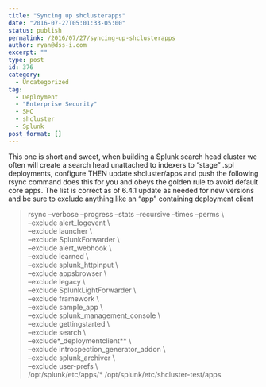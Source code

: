 ```yaml
---
title: "Syncing up shclusterapps"
date: "2016-07-27T05:01:33-05:00"
status: publish
permalink: /2016/07/27/syncing-up-shclusterapps
author: ryan@dss-i.com
excerpt: ""
type: post
id: 376
category:
  - Uncategorized
tag:
  - Deployment
  - "Enterprise Security"
  - SHC
  - shcluster
  - Splunk
post_format: []
---
```


This one is short and sweet, when building a Splunk search head cluster we often will create a search head unattached to indexers to “stage” .spl deployments, configure THEN update shcluster/apps and push the following rsync command does this for you and obeys the golden rule to avoid default core apps. The list is correct as of 6.4.1 update as needed for new versions and be sure to exclude anything like an “app” containing deployment client

> rsync –verbose –progress –stats –recursive –times –perms \\  
> –exclude alert_logevent \\  
> –exclude launcher \\  
> –exclude SplunkForwarder \\  
> –exclude alert_webhook \\  
> –exclude learned \\  
> –exclude splunk_httpinput \\  
> –exclude appsbrowser \\  
> –exclude legacy \\  
> –exclude SplunkLightForwarder \\  
> –exclude framework \\  
> –exclude sample_app \\  
> –exclude splunk_management_console \\  
> –exclude gettingstarted \\  
> –exclude search \\  
> –exclude\*\_deploymentclient\*\* \\  
> –exclude introspection_generator_addon \\  
> –exclude splunk_archiver \\  
> –exclude user-prefs \\  
> /opt/splunk/etc/apps/\* /opt/splunk/etc/shcluster-test/apps
